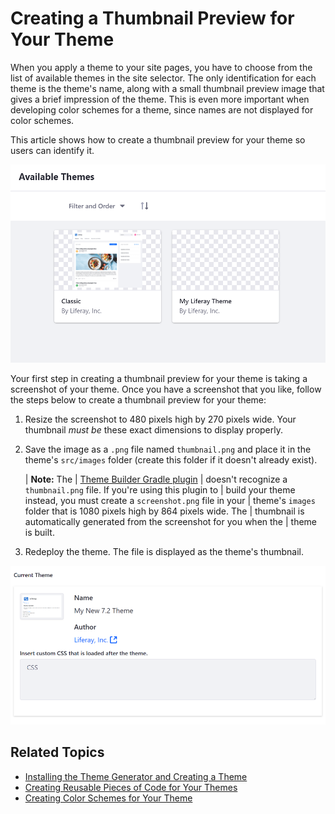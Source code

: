 # Creating a Thumbnail Preview for Your Theme

When you apply a theme to your site pages, you have to choose from the list of 
available themes in the site selector. The only identification for each theme is 
the theme's name, along with a small thumbnail preview image that gives a brief 
impression of the theme. This is even more important when developing color 
schemes for a theme, since names are not displayed for color schemes. 
 
This article shows how to create a thumbnail preview for your theme so users can 
identify it. 

![Figure 1: Your theme thumbnail is displayed with the rest of the available themes.](../../../../images/theme-dev-theme-thumbnail-default.png)

Your first step in creating a thumbnail preview for your theme is taking a 
screenshot of your theme. Once you have a screenshot that you like, follow the 
steps below to create a thumbnail preview for your theme:

1.  Resize the screenshot to 480 pixels high by 270 pixels wide. Your thumbnail 
    *must be* these exact dimensions to display properly. 

2.  Save the image as a `.png` file named `thumbnail.png` and place it in the
    theme's `src/images` folder (create this folder if it doesn't already 
    exist).

    | **Note:** The 
    | [Theme Builder Gradle plugin](/developer/reference/-/knowledge_base/7-2/theme-builder-gradle-plugin) 
    | doesn't recognize a `thumbnail.png` file. If you're using this plugin to 
    | build your theme instead, you must create a `screenshot.png` file in your 
    | theme's `images` folder that is 1080 pixels high by 864 pixels wide. The 
    | thumbnail is automatically generated from the screenshot for you when the 
    | theme is built.

3.  Redeploy the theme. The  file is displayed as the theme's
    thumbnail.

![Figure 2: Your theme thumbnail is displayed with the rest of the available themes.](../../../../images/theme-dev-theme-thumbnail-custom.png)

## Related Topics

- [Installing the Theme Generator and Creating a Theme](/developer/reference/-/knowledge_base/7-2/installing-the-theme-generator-and-creating-a-theme)
- [Creating Reusable Pieces of Code for Your Themes](/developer/frameworks/-/knowledge_base/7-2/creating-reusable-pieces-of-code-for-your-themes)
- [Creating Color Schemes for Your Theme](/developer/frameworks/-/knowledge_base/7-2/creating-color-schemes-for-your-theme)